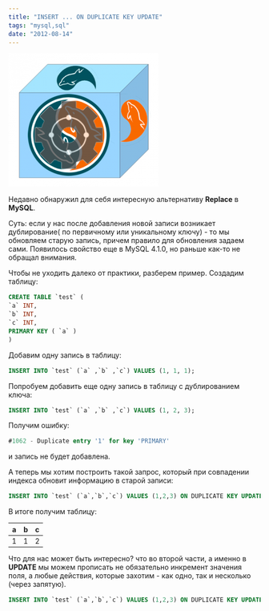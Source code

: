 ```yaml
---
title: "INSERT ... ON DUPLICATE KEY UPDATE"
tags: "mysql,sql"
date: "2012-08-14"
---
```


![](images/mysql_update_on-300x266.png "mysql_update_on")

Недавно обнаружил для себя интересную альтернативу **Replace** в **MySQL**.

Суть: если у нас после добавления новой записи возникает дублирование( по первичному или уникальному ключу) - то мы обновляем старую запись, причем правило для обновления задаем сами. Появилось свойство еще в MySQL 4.1.0, но раньше как-то не обращал внимания.

Чтобы не уходить далеко от практики, разберем пример. Создадим таблицу:

```sql
CREATE TABLE `test` (
`a` INT,
`b` INT,
`c` INT,
PRIMARY KEY ( `a` )
)
```

Добавим одну запись в таблицу:

```sql
INSERT INTO `test` (`a` ,`b` ,`c`) VALUES (1, 1, 1);
```

Попробуем добавить еще одну запись в таблицу с дублированием ключа:

```sql
INSERT INTO `test` (`a` ,`b` ,`c`) VALUES (1, 2, 3);
```

Получим ошибку:

```sql
#1062 - Duplicate entry '1' for key 'PRIMARY'
```

и запись не будет добавлена.

А теперь мы хотим построить такой запрос, который при совпадении индекса обновит информацию в старой записи:

```sql
INSERT INTO `test` (`a`,`b`,`c`) VALUES (1,2,3) ON DUPLICATE KEY UPDATE c=c+1;
```

В итоге получим таблицу:

| a | b | c |
|---|---|---|
| 1 | 1 | 2 | 


Что для нас может быть интересно? что во второй части, а именно в **UPDATE** мы можем прописать не обязательно инкремент значения поля, а любые действия, которые захотим - как одно, так и несколько (через запятую).

```sql
INSERT INTO `test` (`a`,`b`,`c`) VALUES (1,2,3) ON DUPLICATE KEY UPDATE a=300, b=300, c=a+b;
```